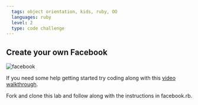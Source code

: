 ```yaml
---
  tags: object orientation, kids, ruby, OO  
  languages: ruby
  level: 2
  type: code challenge
---
```


## Create your own Facebook

![facebook](http://media1.giphy.com/media/147FTGQYiLBWDu/200.gif)

If you need some help getting started try coding along with this <a href="http://player.vimeo.com/external/114567840.sd.mp4?s=501b2eda8a374e42366571973af128b6" target="_blank">video walkthrough</a>.

Fork and clone this lab and follow along with the instructions in facebook.rb.